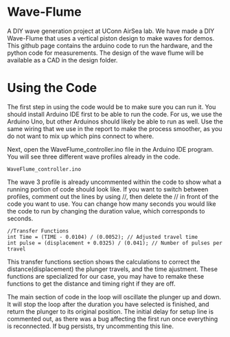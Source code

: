 # Wave-Flume
A DIY wave generation project at UConn AirSea lab.
We have made a DIY Wave-Flume that uses a vertical piston design to make waves for demos.
This github page contains the arduino code to run the hardware, and the python code for measurements.
The design of the wave flume will be available as a CAD in the design folder.


# Using the Code
The first step in using the code would be to make sure you can run it. You should install Arduino IDE first to be able to run the code.
For us, we use the Arduino Uno, but other Arduinos should likely be able to run as well.
Use the same wiring that we use in the report to make the process smoother, as you do not want to mix up which pins connect to where.


Next, open the WaveFlume_controller.ino file in the Arduino IDE program.
You will see three different wave profiles already in the code.

```
WaveFlume_controller.ino
```

The wave 3 profile is already uncommented within the code to show what a running portion of code should look like.
If you want to switch between profiles, comment out the lines by using //, then delete the // in front of the code you want to use.
You can change how many seconds you would like the code to run by changing the duration value, which corresponds to seconds.


```
//Transfer Functions
int Time = (TIME - 0.0104) / (0.0052); // Adjusted travel time
int pulse = (displacement + 0.0325) / (0.041); // Number of pulses per travel
```

This transfer functions section shows the calculations to correct the distance(displacement) the plunger travels, and the time ajustment.
These functions are specialized for our case, you may have to remake these functions to get the distance and timing right if they are off.


The main section of code in the loop will oscillate the plunger up and down.
It will stop the loop after the duration you have selected is finished, and return the plunger to its original position.
The initial delay for setup line is commented out, as there was a bug affecting the first run once everything is reconnected. If bug persists, try uncommenting this line.

